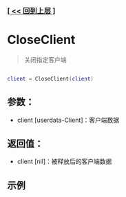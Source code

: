 ### [[ << 回到上层 ]](index.md)

# CloseClient

> 关闭指定客户端

```lua

client = CloseClient(client)

```

## 参数：

+ client [userdata-Client]：客户端数据

## 返回值：

+ client [nil]：被释放后的客户端数据

## 示例

```lua

```